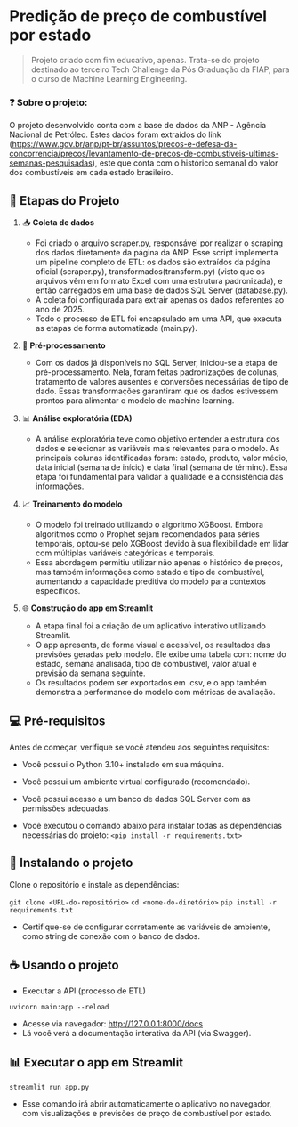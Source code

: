 # Predição de preço de combustível por estado

> Projeto criado com fim educativo, apenas. Trata-se do projeto destinado ao terceiro Tech Challenge da Pós Graduação da FIAP, para o curso de Machine Learning Engineering.

### ❓ Sobre o projeto:

O projeto desenvolvido conta com a base de dados da ANP - Agência Nacional de Petróleo. Estes dados foram extraídos do link (https://www.gov.br/anp/pt-br/assuntos/precos-e-defesa-da-concorrencia/precos/levantamento-de-precos-de-combustiveis-ultimas-semanas-pesquisadas), este que conta com o histórico semanal do valor dos combustíveis em cada estado brasileiro. 

## 🔧 Etapas do Projeto

1. 📥 **Coleta de dados**  
   - Foi criado o arquivo scraper.py, responsável por realizar o scraping dos dados diretamente da página da ANP. Esse script implementa um pipeline completo de ETL: os dados são extraídos da página oficial (scraper.py), transformados(transform.py) (visto que os arquivos vêm em formato Excel com uma estrutura padronizada), e então carregados em uma base de dados SQL Server (database.py).
   - A coleta foi configurada para extrair apenas os dados referentes ao ano de 2025.
   - Todo o processo de ETL foi encapsulado em uma API, que executa as etapas de forma automatizada (main.py).

2. 🧹 **Pré-processamento**  
   - Com os dados já disponíveis no SQL Server, iniciou-se a etapa de pré-processamento. Nela, foram feitas padronizações de colunas, tratamento de valores ausentes e conversões necessárias de tipo de dado. Essas transformações garantiram que os dados estivessem prontos para alimentar o modelo de machine learning.

3. 📊 **Análise exploratória (EDA)**  
   - A análise exploratória teve como objetivo entender a estrutura dos dados e selecionar as variáveis mais relevantes para o modelo. As principais colunas identificadas foram: estado, produto, valor médio, data inicial (semana de início) e data final (semana de término). Essa etapa foi fundamental para validar a qualidade e a consistência das informações.

4. 📈 **Treinamento do modelo**  
   - O modelo foi treinado utilizando o algoritmo XGBoost. Embora algoritmos como o Prophet sejam recomendados para séries temporais, optou-se pelo XGBoost devido à sua flexibilidade em lidar com múltiplas variáveis categóricas e temporais.
   - Essa abordagem permitiu utilizar não apenas o histórico de preços, mas também informações como estado e tipo de combustível, aumentando a capacidade preditiva do modelo para contextos específicos.

5. 🌐 **Construção do app em Streamlit**  
   - A etapa final foi a criação de um aplicativo interativo utilizando Streamlit.
   - O app apresenta, de forma visual e acessível, os resultados das previsões geradas pelo modelo. Ele exibe uma tabela com: nome do estado, semana analisada, tipo de combustível, valor atual e previsão da semana seguinte.
   - Os resultados podem ser exportados em .csv, e o app também demonstra a performance do modelo com métricas de avaliação.

## 💻 Pré-requisitos

Antes de começar, verifique se você atendeu aos seguintes requisitos:

   - Você possui o Python 3.10+ instalado em sua máquina.

   - Você possui um ambiente virtual configurado (recomendado).

   - Você possui acesso a um banco de dados SQL Server com as permissões adequadas.

   - Você executou o comando abaixo para instalar todas as dependências necessárias do projeto:
   ```<pip install -r requirements.txt>```

## 🚀 Instalando o projeto

Clone o repositório e instale as dependências:

```git clone <URL-do-repositório>```
```cd <nome-do-diretório>```
```pip install -r requirements.txt```

   - Certifique-se de configurar corretamente as variáveis de ambiente, como string de conexão com o banco de dados.

## ☕ Usando o projeto
   - Executar a API (processo de ETL)

```uvicorn main:app --reload```

   - Acesse via navegador: http://127.0.0.1:8000/docs
   - Lá você verá a documentação interativa da API (via Swagger).


## 📊 Executar o app em Streamlit

```streamlit run app.py```

   - Esse comando irá abrir automaticamente o aplicativo no navegador, com visualizações e previsões de preço de combustível por estado.

